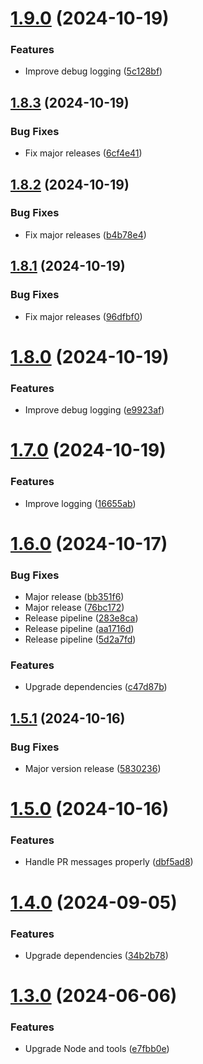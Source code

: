 # [1.9.0](https://github.com/andrewscwei/slack-action/compare/v1.8.3...v1.9.0) (2024-10-19)


### Features

* Improve debug logging ([5c128bf](https://github.com/andrewscwei/slack-action/commit/5c128bf6889266270b9cc01ac3e90d315a026976))

## [1.8.3](https://github.com/andrewscwei/slack-action/compare/v1.8.2...v1.8.3) (2024-10-19)


### Bug Fixes

* Fix major releases ([6cf4e41](https://github.com/andrewscwei/slack-action/commit/6cf4e414e986648618731284572f13779cef6210))

## [1.8.2](https://github.com/andrewscwei/slack-action/compare/v1.8.1...v1.8.2) (2024-10-19)


### Bug Fixes

* Fix major releases ([b4b78e4](https://github.com/andrewscwei/slack-action/commit/b4b78e4cfba7fbd62fc633c4a4e57b9ad6f781c3))

## [1.8.1](https://github.com/andrewscwei/slack-action/compare/v1.8.0...v1.8.1) (2024-10-19)


### Bug Fixes

* Fix major releases ([96dfbf0](https://github.com/andrewscwei/slack-action/commit/96dfbf02c0424902a296b292581a54bcc462fde9))

# [1.8.0](https://github.com/andrewscwei/slack-action/compare/v1.7.0...v1.8.0) (2024-10-19)


### Features

* Improve debug logging ([e9923af](https://github.com/andrewscwei/slack-action/commit/e9923af371d84b90fec03ac8e71e093faa1c6c0d))

# [1.7.0](https://github.com/andrewscwei/slack-action/compare/v1.6.0...v1.7.0) (2024-10-19)


### Features

* Improve logging ([16655ab](https://github.com/andrewscwei/slack-action/commit/16655ab54fe496960b493613bf4b480eb4898c59))

# [1.6.0](https://github.com/andrewscwei/slack-action/compare/v1.5.1...v1.6.0) (2024-10-17)


### Bug Fixes

* Major release ([bb351f6](https://github.com/andrewscwei/slack-action/commit/bb351f66d450f5da49ea34d0877a3e798d26811c))
* Major release ([76bc172](https://github.com/andrewscwei/slack-action/commit/76bc1723b00b3d9bae8773f9d3bd4723db543c98))
* Release pipeline ([283e8ca](https://github.com/andrewscwei/slack-action/commit/283e8cacd7f622eede5b20849e80a2d2ada7b61c))
* Release pipeline ([aa1716d](https://github.com/andrewscwei/slack-action/commit/aa1716d77abcf522a217393f1689147cf4a09c04))
* Release pipeline ([5d2a7fd](https://github.com/andrewscwei/slack-action/commit/5d2a7fdb53f387bb46b4d3938a172e27e3cc924d))


### Features

* Upgrade dependencies ([c47d87b](https://github.com/andrewscwei/slack-action/commit/c47d87b19d3cd268ea248a46194d815e00778e0d))

## [1.5.1](https://github.com/andrewscwei/slack-action/compare/v1.5.0...v1.5.1) (2024-10-16)

### Bug Fixes

- Major version release ([5830236](https://github.com/andrewscwei/slack-action/commit/5830236acb5c77775eac24ad404ec1e6120096ca))

# [1.5.0](https://github.com/andrewscwei/slack-action/compare/v1.4.0...v1.5.0) (2024-10-16)

### Features

- Handle PR messages properly ([dbf5ad8](https://github.com/andrewscwei/slack-action/commit/dbf5ad853682f69d1798fcbf874276ae51e0996b))

# [1.4.0](https://github.com/andrewscwei/slack-action/compare/v1.3.0...v1.4.0) (2024-09-05)

### Features

- Upgrade dependencies ([34b2b78](https://github.com/andrewscwei/slack-action/commit/34b2b78860b7f20b539a2a28293063847121bd94))

# [1.3.0](https://github.com/andrewscwei/slack-action/compare/v1.2.0...v1.3.0) (2024-06-06)

### Features

- Upgrade Node and tools ([e7fbb0e](https://github.com/andrewscwei/slack-action/commit/e7fbb0e082e67cccddda9ef30c689e55cf1ec681))
